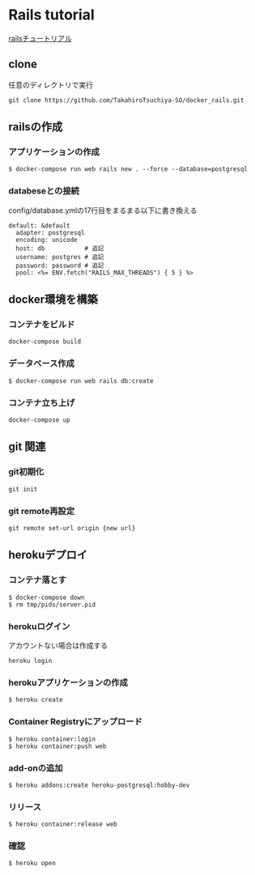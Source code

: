 # Rails tutorial
[railsチュートリアル](https://railstutorial.jp/chapters/beginning?version=5.0)

## clone
任意のディレクトリで実行
```
git clone https://github.com/TakahiroTsuchiya-SO/docker_rails.git
```

## railsの作成
### アプリケーションの作成
```
$ docker-compose run web rails new . --force --database=postgresql
```

### databeseとの接続
config/database.ymlの17行目をまるまる以下に書き換える
```
default: &default
  adapter: postgresql
  encoding: unicode
  host: db           # 追記
  username: postgres # 追記
  password: password # 追記
  pool: <%= ENV.fetch("RAILS_MAX_THREADS") { 5 } %>
```

## docker環境を構築
### コンテナをビルド
```
docker-compose build
```

### データベース作成
```
$ docker-compose run web rails db:create
```

### コンテナ立ち上げ
```
docker-compose up
```

## git 関連
### git初期化
```
git init
```

### git remote再設定
```
git remote set-url origin {new url}
```

## herokuデプロイ
### コンテナ落とす
```
$ docker-compose down
$ rm tmp/pids/server.pid
```

### herokuログイン
アカウントない場合は作成する
```
heroku login
```

### herokuアプリケーションの作成
```
$ heroku create
```

### Container Registryにアップロード
```
$ heroku container:login
$ heroku container:push web
```

### add-onの追加
```
$ heroku addons:create heroku-postgresql:hobby-dev
```

### リリース
```
$ heroku container:release web
```

### 確認
```
$ heroku open
```
